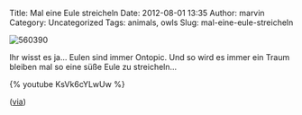Title: Mal eine Eule streicheln
Date: 2012-08-01 13:35
Author: marvin
Category: Uncategorized
Tags: animals, owls
Slug: mal-eine-eule-streicheln

![560390]({static}/images/560390.jpg)

Ihr wisst es ja... Eulen sind immer Ontopic. Und so wird es immer ein
Traum bleiben mal so eine süße Eule zu streicheln...

{% youtube KsVk6cYLwUw   %}

([via](http://www.crackajack.de/2012/07/31/gentle-head-massage-for-a-baby-owl/))

